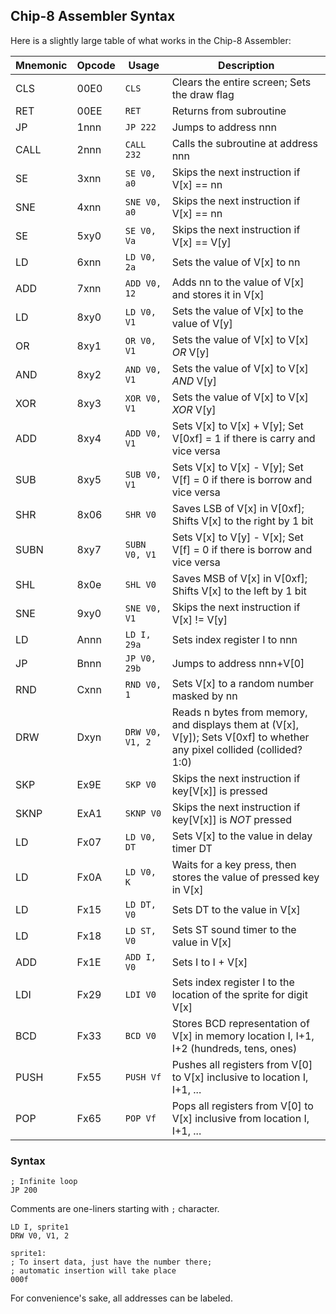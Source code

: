 ## Chip-8 Assembler Syntax

Here is a slightly large table of what works in the Chip-8 Assembler:

Mnemonic | Opcode | Usage | Description
---------|--------|-------|------------
CLS | 00E0 | `CLS` | Clears the entire screen; Sets the draw flag
RET | 00EE | `RET` | Returns from subroutine
JP | 1nnn | `JP 222` | Jumps to address nnn
CALL | 2nnn | `CALL 232` | Calls the subroutine at address nnn
SE | 3xnn | `SE V0, a0` | Skips the next instruction if V[x] == nn
SNE | 4xnn | `SNE V0, a0` | Skips the next instruction if V[x] == nn
SE | 5xy0 | `SE V0, Va` | Skips the next instruction if V[x] == V[y]
LD | 6xnn | `LD V0, 2a` | Sets the value of V[x] to nn
ADD | 7xnn | `ADD V0, 12` | Adds nn to the value of V[x] and stores it in V[x]
LD | 8xy0 | `LD V0, V1` | Sets the value of V[x] to the value of V[y]
OR | 8xy1 | `OR V0, V1` | Sets the value of V[x] to V[x] _OR_ V[y]
AND | 8xy2 | `AND V0, V1` | Sets the value of V[x] to V[x] _AND_ V[y]
XOR | 8xy3 | `XOR V0, V1` | Sets the value of V[x] to V[x] _XOR_ V[y]
ADD | 8xy4 | `ADD V0, V1` | Sets V[x] to V[x] + V[y]; Set V[0xf] = 1 if there is carry and vice versa
SUB | 8xy5 | `SUB V0, V1` | Sets V[x] to V[x] - V[y]; Set V[f] = 0 if there is borrow and vice versa
SHR | 8x06 | `SHR V0` | Saves LSB of V[x] in V[0xf]; Shifts V[x] to the right by 1 bit
SUBN | 8xy7 | `SUBN V0, V1` | Sets V[x] to V[y] - V[x]; Set V[f] = 0 if there is borrow and vice versa
SHL | 8x0e | `SHL V0` | Saves MSB of V[x] in V[0xf]; Shifts V[x] to the left by 1 bit
SNE | 9xy0 | `SNE V0, V1` | Skips the next instruction if V[x] != V[y]
LD | Annn | `LD I, 29a` | Sets index register I to nnn
JP | Bnnn | `JP V0, 29b` | Jumps to address nnn+V[0]
RND | Cxnn | `RND V0, 1` | Sets V[x] to a random number masked by nn
DRW | Dxyn | `DRW V0, V1, 2` | Reads n bytes from memory, and displays them at (V[x], V[y]); Sets V[0xf] to whether any pixel collided (collided? 1:0)
SKP | Ex9E | `SKP V0` | Skips the next instruction if key[V[x]] is pressed
SKNP | ExA1 | `SKNP V0` | Skips the next instruction if key[V[x]] is _NOT_ pressed
LD | Fx07 | `LD V0, DT` | Sets V[x] to the value in delay timer DT
LD | Fx0A | `LD V0, K` | Waits for a key press, then stores the value of pressed key in V[x]
LD | Fx15 | `LD DT, V0` | Sets DT to the value in V[x]
LD | Fx18 | `LD ST, V0` | Sets ST sound timer to the value in V[x]
ADD | Fx1E | `ADD I, V0` | Sets I to I + V[x]
LDI | Fx29 | `LDI V0` | Sets index register I to the location of the sprite for digit V[x]
BCD | Fx33 | `BCD V0` | Stores BCD representation of V[x] in memory location I, I+1, I+2 (hundreds, tens, ones)
PUSH | Fx55 | `PUSH Vf` | Pushes all registers from V[0] to V[x] inclusive to location I, I+1, ...
POP | Fx65 | `POP Vf` | Pops all registers from V[0] to V[x] inclusive from location I, I+1, ...


### Syntax

```
; Infinite loop
JP 200
```

Comments are one-liners starting with `;` character.

```
LD I, sprite1
DRW V0, V1, 2

sprite1:
; To insert data, just have the number there;
; automatic insertion will take place
000f
```

For convenience's sake, all addresses can be labeled.
